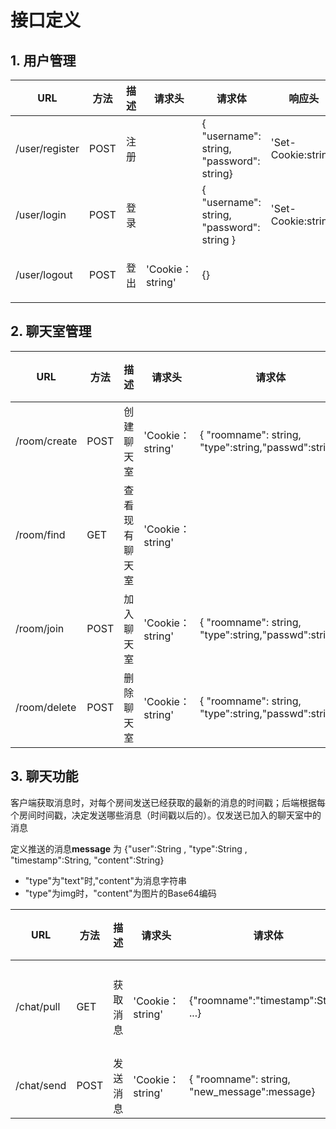 

# 接口定义

## 1. 用户管理

| URL            | 方法 | 描述 | 请求头           | 请求体                                     | 响应头              | 响应体                                             |
| -------------- | ---- | ---- | ---------------- | ------------------------------------------ | ------------------- | -------------------------------------------------- |
| /user/register | POST | 注册 |                  | { "username": string, "password": string}  | 'Set-Cookie:string' | { "status": "success/failure", "feedback": string} |
| /user/login    | POST | 登录 |                  | { "username": string, "password": string } | 'Set-Cookie:string' | { "status": "success/failure", "feedback": string} |
| /user/logout   | POST | 登出 | 'Cookie：string' | {}                                         |                     | { "status": "success/failure", "feedback": string} |

## 2. 聊天室管理

| URL          | 方法 | 描述           | 请求头           | 请求体                                               | 响应头 | 响应体                                                       |
| ------------ | ---- | -------------- | ---------------- | ---------------------------------------------------- | ------ | ------------------------------------------------------------ |
| /room/create | POST | 创建聊天室     | 'Cookie：string' | { "roomname": string, "type":string,"passwd":string} |        | {"status": "success/failure", "feedback": string}            |
| /room/find   | GET  | 查看现有聊天室 | 'Cookie：string' |                                                      |        | {"status": "success/failure", "feedback": string, "rooms":[{"roomname":string, "type":string, "membercount":Integer},...],"feedback": string} |
| /room/join   | POST | 加入聊天室     | 'Cookie：string' | { "roomname": string, "type":string,"passwd":string} |        | {"status": "success/failure", "feedback": string}            |
| /room/delete | POST | 删除聊天室     | 'Cookie：string' | { "roomname": string, "type":string,"passwd":string} |        | {"status": "success/failure", "feedback": string}            |

## 3. 聊天功能

客户端获取消息时，对每个房间发送已经获取的最新的消息的时间戳；后端根据每个房间时间戳，决定发送哪些消息（时间戳以后的）。仅发送已加入的聊天室中的消息

定义推送的消息**message** 为 {"user":String , "type":String ,  "timestamp":String, "content":String}

-  "type"为"text"时,"content"为消息字符串
- "type"为img时，"content"为图片的Base64编码

| URL        | 方法 | 描述     | 请求头           | 请求体                                       | 响应头 | 响应体                                                       |
| ---------- | ---- | -------- | ---------------- | -------------------------------------------- | ------ | ------------------------------------------------------------ |
| /chat/pull | GET  | 获取消息 | 'Cookie：string' | {"roomname":"timestamp":String, ...}         |        | {"status": "success/failure", "feedback": string, "roomname1":[message1,...], ...}。 |
| /chat/send | POST | 发送消息 | 'Cookie：string' | { "roomname": string, "new_message":message} |        | {"status": "success/failure", "feedback": string}            |

